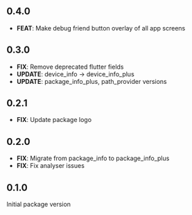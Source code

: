## 0.4.0

  - **FEAT**: Make debug friend button overlay of all app screens

## 0.3.0

  - **FIX**: Remove deprecated flutter fields
  - **UPDATE**: device_info -> device_info_plus
  - **UPDATE**: package_info_plus, path_provider versions

## 0.2.1

  - **FIX**: Update package logo

## 0.2.0

  - **FIX**: Migrate from package_info to package_info_plus
  - **FIX**: Fix analyser issues

## 0.1.0

Initial package version
